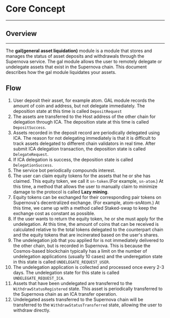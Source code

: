 # Core Concept

---

## Overview

---
The **gal(general asset liquidation)** module is a module that stores and manages the status of asset deposits and withdrawals through the Supernova service. The gal module allows the user to remotely delegate or undelegate assets that exist in the Supernova chain.
This document describes how the gal module liquidates your assets.


## Flow
1. User deposit their asset, for example atom. GAL module records the amount of coin and address, but not delegate immediately. The deposition state at this time is called `DepositRequest`
2. The assets are transferred to the Host address of the other chain for delegation through ICA. The deposition state at this time is called `DepositSuccess`.
3. Assets recorded in the deposit record are periodically delegated using ICA. The reason for not delegating immediately is that 
it is difficult to track assets delegated to different chain validators in real time. After submit ICA delegation transaction, the deposition state is called `DelegateRequest`.
4. If ICA delegation is success, the deposition state is called `DelegationSuccess`.
5. The service bot periodically compounds interest.
6. The user can claim equity tokens for the assets that he or she has claimed. This equity token, we call it `sn-token`.(For example, `sn-atom`.)
At this time, a method that allows the user to manually claim to minimize damage to the protocol is called **Lazy mining**.
7. Equity tokens can be exchanged for their corresponding pair tokens on Supernova's decentralized exchange. (For example, atom-snAtom.) 
At this time, we came up with a method called Staked-swap to keep the exchange cost as constant as possible.
8. If the user wants to return the equity token, he or she must apply for the undelegation. 
At this time, the amount of coins that can be received is calculated relative to the total tokens delegated to the counterpart chain and the equity tokens that are incinerated based on the user's shares.
9. The undelegation job that you applied for is not immediately delivered to the other chain, but is recorded in Supernova.
This is because the Cosmos-based blockchain typically has a limit on the number of undelegation applications (usually 10 cases) and the underegation state in this state is called `UNDELEGATE_REQUEST_USER`.
10. The undelegation application is collected and processed once every 2-3 days. The undelegation state for this state is called `UNDELEGATE_REQUEST_ICA`.
11. Assets that have been undelegated are transferred to the `WithdrawStatusRegistered` state. This asset is periodically transferred to the Supernova chain as an ICA transfer operation.
12. Undelegated assets transferred to the Supernova chain will be transferred to the `WithdrawStatusTransferred` state, allowing the user to withdraw directly.
